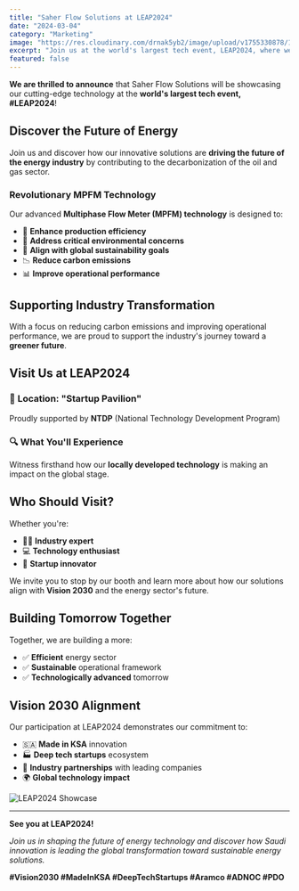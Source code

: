 ```yaml
---
title: "Saher Flow Solutions at LEAP2024"
date: "2024-03-04"
category: "Marketing"
image: "https://res.cloudinary.com/drnak5yb2/image/upload/v1755330878/17091976527971--1024x915_kicdub.jpg"
excerpt: "Join us at the world's largest tech event, LEAP2024, where we showcase our cutting-edge MPFM technology driving the future of the energy industry through decarbonization."
featured: false
---
```



**We are thrilled to announce** that Saher Flow Solutions will be showcasing our cutting-edge technology at the **world's largest tech event, #LEAP2024**!

## Discover the Future of Energy

Join us and discover how our innovative solutions are **driving the future of the energy industry** by contributing to the decarbonization of the oil and gas sector.

### Revolutionary MPFM Technology

Our advanced **Multiphase Flow Meter (MPFM) technology** is designed to:

- 🚀 **Enhance production efficiency** 
- 🌱 **Address critical environmental concerns**
- 🎯 **Align with global sustainability goals**
- 📉 **Reduce carbon emissions**
- 📊 **Improve operational performance**

## Supporting Industry Transformation

With a focus on reducing carbon emissions and improving operational performance, we are proud to support the industry's journey toward a **greener future**.

## Visit Us at LEAP2024

### 📍 **Location: "Startup Pavilion"**
Proudly supported by **NTDP** (National Technology Development Program)

### 🔍 **What You'll Experience**
Witness firsthand how our **locally developed technology** is making an impact on the global stage.

## Who Should Visit?

Whether you're:
- 👨‍💼 **Industry expert**
- 💻 **Technology enthusiast** 
- 🚀 **Startup innovator**

We invite you to stop by our booth and learn more about how our solutions align with **Vision 2030** and the energy sector's future.

## Building Tomorrow Together

Together, we are building a more:
- ✅ **Efficient** energy sector
- ✅ **Sustainable** operational framework
- ✅ **Technologically advanced** tomorrow

## Vision 2030 Alignment

Our participation at LEAP2024 demonstrates our commitment to:

- 🇸🇦 **Made in KSA** innovation
- 🏭 **Deep tech startups** ecosystem
- 🤝 **Industry partnerships** with leading companies
- 🌍 **Global technology impact**

![LEAP2024 Showcase](https://res.cloudinary.com/drnak5yb2/image/upload/v1754555205/1709623217116-transformed-scaled_phmjl2.jpg)

---

**See you at LEAP2024!**

*Join us in shaping the future of energy technology and discover how Saudi innovation is leading the global transformation toward sustainable energy solutions.*

**#Vision2030 #MadeInKSA #DeepTechStartups #Aramco #ADNOC #PDO**